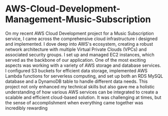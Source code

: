 # AWS-Cloud-Development-Management-Music-Subscription
On my recent AWS Cloud Development project for a Music Subscription service, I came across the comprehensive cloud infrastructure i designed and implemented. I dove deep into AWS's ecosystem, creating a robust network architecture with multiple Virtual Private Clouds (VPCs) and associated security groups. I set up and managed EC2 instances, which served as the backbone of our application. One of the most exciting aspects was working with a variety of AWS storage and database services. I configured S3 buckets for efficient data storage, implemented AWS Lambda functions for serverless computing, and set up both an RDS MySQL database and a DynamoDB table to handle different data needs. This project not only enhanced my technical skills but also gave me a holistic understanding of how various AWS services can be integrated to create a scalable and efficient cloud-based solution. It was challenging at times, but the sense of accomplishment when everything came together was incredibly rewarding
